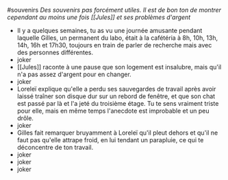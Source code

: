 #souvenirs 
*Des souvenirs pas forcément utiles. Il est de bon ton de montrer cependant au moins une fois [[Jules]] et ses problèmes d'argent*
- Il y a quelques semaines, tu as vu une journée amusante pendant laquelle Gilles, un permanent du labo, était à la cafétéria à 8h, 10h, 13h, 14h, 16h et 17h30, toujours en train de parler de recherche mais avec des personnes différentes.
- joker
- [[Jules]] raconte à une pause que son  logement est insalubre, mais qu'il n'a pas assez d'argent pour en changer.
- joker
- Loreleï explique qu'elle a perdu ses sauvegardes de travail après avoir laissé traîner son disque dur sur un rebord de fenêtre, et que son chat est passé par là et l'a jeté du troisième étage. Tu te sens vraiment triste pour elle, mais en même temps l'anecdote est improbable et un peu drôle.
- joker
- Gilles fait remarquer bruyamment à Loreleï qu'il pleut dehors et qu'il ne faut pas qu'elle attrape froid, en lui tendant un parapluie, ce qui te déconcentre de ton travail.
- joker
- joker
- joker